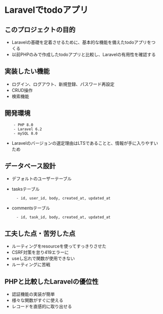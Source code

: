 # Laravelでtodoアプリ

## このプロジェクトの目的
- Laravelの基礎を定着させるために、基本的な機能を備えたtodoアプリをつくる
- 以前PHPのみで作成したtodoアプリと比較し、Laravelの有用性を確認する

## 実装したい機能
- ログイン、ログアウト、新規登録、パスワード再設定
- CRUD操作
- 検索機能

## 開発環境
  
        - PHP 8.0
        - Laravel 6.2
        - mySQL 8.0
- Laravelのバージョンの選定理由はLTSであることと、情報が手に入りやすいため

## データベース設計
- デフォルトのユーザーテーブル
- tasksテーブル
  
        - id, user_id, body, created_at, updated_at
- commentsテーブル  

        - id, task_id, body, created_at, updated_at

## 工夫した点・苦労した点
- ルーティングをresourceを使ってすっきりさせた
- CSRF対策を怠り419エラーに
- useし忘れで関数が使用できない
- ルーティングに苦戦

## PHPと比較したLaravelの優位性
- 認証機能の実装が簡単
- 様々な関数がすぐに使える
- レコードを直感的に取り出せる
